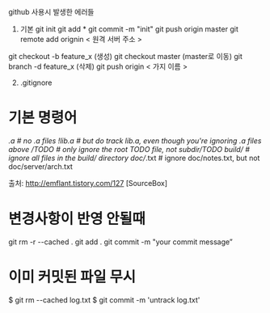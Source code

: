 github 사용시 발생한 에러들

1. 기본
  git init
  git add *
  git commit -m "init"
  git push origin master
  git remote add orignin < 원격 서버 주소 >

  git checkout -b feature_x (생성)
  git checkout master (master로 이동)
  git branch -d feature_x (삭제)
  git push origin < 가지 이름 >


2. .gitignore

# 기본 명령어
  *.a       # no .a files
  !lib.a    # but do track lib.a, even though you're ignoring .a files above
  /TODO     # only ignore the root TODO file, not subdir/TODO
  build/    # ignore all files in the build/ directory
  doc/*.txt # ignore doc/notes.txt, but not doc/server/arch.txt


출처: http://emflant.tistory.com/127 [SourceBox]
# 변경사항이 반영 안될때
  git rm -r --cached .
  git add .
  git commit -m "your commit message”

# 이미 커밋된 파일 무시
$ git rm --cached log.txt
$ git commit -m 'untrack log.txt'

